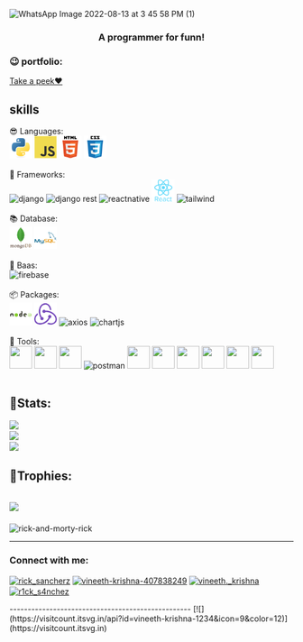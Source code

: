 
![WhatsApp Image 2022-08-13 at 3 45 58 PM (1)](https://user-images.githubusercontent.com/77538493/184479411-3cff770b-2c59-4239-85e6-4ec58cb1fddf.jpeg)
<h3 align="center">A programmer for funn!</h3>
<h3 align="left">😉 portfolio:</h3>
<a href="https://vineeth-krishna.000webhostapp.com/">Take a peek❤️</a>
<h2 align="left">skills</h2>
<p align="left">
😎 Languages:<br />
<img src="https://raw.githubusercontent.com/devicons/devicon/master/icons/python/python-original.svg" alt="python" width="40" height="40"/> 
<img src="https://raw.githubusercontent.com/devicons/devicon/master/icons/javascript/javascript-original.svg" alt="javascript" width="40" height="40"/> 
<img src="https://raw.githubusercontent.com/devicons/devicon/master/icons/html5/html5-original-wordmark.svg" alt="html5" width="40" height="40"/>
<img src="https://raw.githubusercontent.com/devicons/devicon/master/icons/css3/css3-original-wordmark.svg" alt="css3" width="40" height="40"/> <br /><br />
📜 Frameworks:<br />
<img src="https://cdn.worldvectorlogo.com/logos/django.svg" alt="django" width="40" height="40"/>
<img src="https://www.django-rest-framework.org/img/logo.png" alt="django rest" width="100" height="40"/>
<img src="https://reactnative.dev/img/header_logo.svg" alt="reactnative" width="40" height="40"/> 
<img src="https://raw.githubusercontent.com/devicons/devicon/master/icons/react/react-original-wordmark.svg" alt="react" width="40" height="40"/>
<img src="https://www.vectorlogo.zone/logos/tailwindcss/tailwindcss-icon.svg" alt="tailwind" width="40" height="40"/><br /><br />
 📚 Database:<br />
 <img src="https://raw.githubusercontent.com/devicons/devicon/master/icons/mongodb/mongodb-original-wordmark.svg" alt="mongodb" width="40" height="40"/>  <img src="https://raw.githubusercontent.com/devicons/devicon/master/icons/mysql/mysql-original-wordmark.svg" alt="mysql" width="40" height="40"/><br /><br />
 🚨 Baas:<br />
 <img src="https://cdn.jsdelivr.net/gh/devicons/devicon/icons/firebase/firebase-plain-wordmark.svg" alt="firebase" width="40" height="40"/><br /><br />
 📦 Packages:<br />
 <img src="https://raw.githubusercontent.com/devicons/devicon/master/icons/nodejs/nodejs-original-wordmark.svg" alt="nodejs" width="40" height="40"/> 
 <img src="https://raw.githubusercontent.com/devicons/devicon/master/icons/redux/redux-original.svg" alt="redux" width="40" height="40"/> 
 <img src="https://user-images.githubusercontent.com/8939680/57233884-20344080-6fe5-11e9-8df3-0df1282e1574.png" alt="axios" width="60" height="40"/> 
 <img src="https://www.chartjs.org/media/logo-title.svg" alt="chartjs" width="40" height="40"/><br /><br />
 🧰 Tools:<br />
 <img src="https://cdn.jsdelivr.net/gh/devicons/devicon/icons/androidstudio/androidstudio-original.svg" width="40" height="40" />
 <img src="https://cdn.jsdelivr.net/gh/devicons/devicon/icons/vscode/vscode-original.svg" width="40" height="40" />
 <img src="https://cdn.jsdelivr.net/gh/devicons/devicon/icons/linux/linux-original.svg" width="40" height="40" />
 <img src="https://www.vectorlogo.zone/logos/getpostman/getpostman-icon.svg" alt="postman" width="40" height="40"/>   
 <img src="https://cdn.jsdelivr.net/gh/devicons/devicon/icons/android/android-plain.svg" width="40" height="40" />
 <img src="https://cdn.jsdelivr.net/gh/devicons/devicon/icons/bash/bash-original.svg" width="40" height="40" />
 <img src="https://cdn.jsdelivr.net/gh/devicons/devicon/icons/chrome/chrome-original.svg" width="40" height="40" />
 <img src="https://cdn.jsdelivr.net/gh/devicons/devicon/icons/figma/figma-original.svg" width="40" height="40" />
 <img src="https://cdn.jsdelivr.net/gh/devicons/devicon/icons/git/git-plain.svg" width="40" height="40" />
 <img src="https://cdn.jsdelivr.net/gh/devicons/devicon/icons/github/github-original.svg" width="40" height="40" /><br /><br />
 </p>
 
🕺Stats:
-----------------------------------------------
![](https://github-readme-stats.vercel.app/api?username=vineeth-krishna-1234&theme=nightowl&hide_border=false&include_all_commits=true&count_private=true)<br/>
![](https://github-readme-streak-stats.herokuapp.com/?user=vineeth-krishna-1234&theme=nightowl&hide_border=false)<br/>
![](https://github-readme-stats.vercel.app/api/top-langs/?username=vineeth-krishna-1234&theme=nightowl&hide_border=false&include_all_commits=true&count_private=true&layout=compact)
 
 
👑Trophies:
 ----------------------------------------------
![](https://github-profile-trophy.vercel.app/?username=vineeth-krishna-1234&theme=darkhub&no-frame=true&no-bg=false&margin-w=4)
 ----------------------------------------------

![rick-and-morty-rick](https://user-images.githubusercontent.com/77538493/184478124-2d19ecf0-0ef9-450b-b20b-85f30e73ebf6.gif)

------------------------------------------------
<h3 align="left">Connect with me:</h3>
<p align="left">
<a href="https://twitter.com/rick_sancherz" target="blank"><img align="center" src="https://raw.githubusercontent.com/rahuldkjain/github-profile-readme-generator/master/src/images/icons/Social/twitter.svg" alt="rick_sancherz" height="30" width="40" /></a>
<a href="https://linkedin.com/in/vineeth-krishna-407838249" target="blank"><img align="center" src="https://raw.githubusercontent.com/rahuldkjain/github-profile-readme-generator/master/src/images/icons/Social/linked-in-alt.svg" alt="vineeth-krishna-407838249" height="30" width="40" /></a>
<a href="https://instagram.com/vineeth._krishna" target="blank"><img align="center" src="https://raw.githubusercontent.com/rahuldkjain/github-profile-readme-generator/master/src/images/icons/Social/instagram.svg" alt="vineeth._krishna" height="30" width="40" /></a>
<a href="https://www.leetcode.com/r1ck_s4nchez" target="blank"><img align="center" src="https://raw.githubusercontent.com/rahuldkjain/github-profile-readme-generator/master/src/images/icons/Social/leet-code.svg" alt="r1ck_s4nchez" height="30" width="40" /></a>
</p>
--------------------------------------------------
[![](https://visitcount.itsvg.in/api?id=vineeth-krishna-1234&icon=9&color=12)](https://visitcount.itsvg.in)
